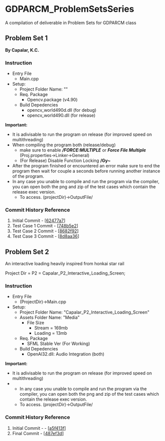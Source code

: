 # GDPARCM_ProblemSetsSeries
A compilation of deliverable in Problem Sets for GDPARCM class

## Problem Set 1
**By Capalar, K.C.**

### Instruction
- Entry File
  - Main.cpp
- Setup:
  - Project Folder Name: ""
  - Req. Package
    - Opencv.package (v4.90)
  - Build Depedencies
    - opencv_world490d.dll (for debug)
    - opencv_world490.dll (for release)
 
**Important:**
- It is adivisable to run the program on release (for improved speed on multithreading) 
- When compiling the program both (release/debug)
  - make sure to enable _**/FORCE:MULTIPLE**_ or _**Force File Multiple**_ (Proj.properties->Linker->General)
  - (For Release) Disable Function Locking **/Gy~**
- After the program finished or encountered an error make sure to end the program then wait for couple a seconds before running another instance of the program.
- In any case you unable to compile and run the program via the compiler, you can open both the png and zip of the test cases which contain the release exec version.
  - To access. (projectDir)->OutputFile/

### Commit History Reference
1. Initial Commit - [[62477a7](https://github.com/KCapss/GDPARCM_ProblemSetsSeries/commit/62477a735b8bb38a5ed5e57f79abef870032889d)]
2. Test Case 1 Commit - [[748b5e2](https://github.com/KCapss/GDPARCM_ProblemSetsSeries/commit/748b5e24c29c20b199e44ba670601ae0db6e861f)]
3. Test Case 2 Commit - [[8682f92](https://github.com/KCapss/GDPARCM_ProblemSetsSeries/commit/8682f9252fe88f00f36e6e48ecdf0c1553034856)]
4. Test Case 3 Commit  - [[8d8aa36](https://github.com/KCapss/GDPARCM_ProblemSetsSeries/commit/8d8aa3663b72526039acd24e8362f079c2584f49)]

## Problem Set 2
  An interactive loading heavily inspired from honkai star rail

  Project Dir = P2  = Capalar_P2_Interactive_Loading_Screen;
  
### Instruction
- Entry File
  - (ProjectDir)->Main.cpp
- Setup:
  - Project Folder Name: "Capalar_P2_Interactive_Loading_Screen"
  - Assets Folder Name: "Media"
    - File Size
       - Stream = 169mb
       - Loading = 13mb
  - Req. Package
    - SFML Stable Ver (For Working)
  - Build Depedencies
    - OpenAl32.dll: Audio Integration (both)
    

**Important:**
- It is adivisable to run the program on release (for improved speed on multithreading)
- - In any case you unable to compile and run the program via the compiler, you can open both the png and zip of the test cases which contain the release exec version.
  - To access. (projectDir)->OutputFile/
 
### Commit History Reference
1. Initial Commit -  - [[a5f413f](https://github.com/KCapss/GDPARCM_ProblemSetsSeries/commit/a5f413f8be4045000cb16807afa49ad60a1c491d)]
2. Final Commit -  [[487ef3d](https://github.com/KCapss/GDPARCM_ProblemSetsSeries/commit/487ef3dffa637f15a51bc1932dfa7566bd212126)]
